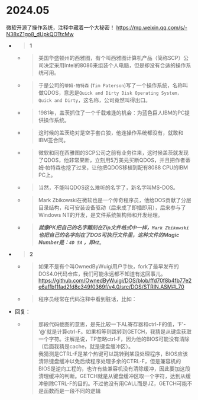 
# 2024.05

微软开源了操作系统，注释中藏着一个大秘密！ https://mp.weixin.qq.com/s/-N38xZ1go8_dUpkQOTtcMw
- > **1**
  * > 美国华盛顿州的西雅图，有个叫西雅图计算机产品（简称SCP）公司决定采用Intel的8086来组装个人电脑，但是却没有合适的操作系统可用。
  * > 于是公司的`蒂姆·帕特森` (`Tim Paterson`)写了一个操作系统，名称叫做QDOS，意思是`Quick and Dirty Disk Operating System，Quick and Dirty`，这名称，公司竟然叫得出口。
  * > 1981年，盖茨抓住了一个千载难逢的机会：为蓝色巨人IBM的PC提供操作系统。
  * > 这时候的盖茨绝对是空手套白狼，他连操作系统都没有，就敢和IBM签合同。
  * > 微软和同在西雅图的SCP公司之前有业务往来，这时候盖茨就发现了QDOS，他非常果断，立刻用5万美元买断QDOS，并且把作者蒂姆·帕特森也挖了过来，让他把QDOS移植到配有8088 CPU的IBM PC上。
  * > 当然，不能叫QDOS这么难听的名字了，新名字叫MS-DOS。
  * > Mark Zbikowski在微软也是一个传奇程序员，他给DOS贡献了分层目录结构，和可安装设备驱动（后来成了即插即用），后来参与了Windows NT的开发，是文件系统架构师和开发经理。
  * > ***就像PK把自己的名字雕刻在Zip文件格式中一样，`Mark Zbikowski` 也把自己的名字刻在了DOS可执行文件里，这种文件的Magic Number是：`4D 5A` ，即`MZ`***。
- > **2**
  * > 如果不是有个叫OwnedByWuigi用户手快，fork了最早发布的DOS4.0代码仓库，我们可能永远都不知道有这回事儿。 https://github.com/OwnedByWuigi/DOS/blob/ffd70f8b4fb77e2e6affbf1fad2fd8c349f0369f/v4.0/src/DOS/STRIN.ASM#L70 
  * > 程序员经常在代码注释中看到脏话，比如：
- 回复：
  * > 那段代码截图的意思，是先比较一下AL寄存器和ctrl-F的值，'F'-'@'就是计算ctrl-F。如果相等则跳转到GETCH，我猜是从键盘获取一个字符。注解是说，TP忽略ctrl-F，因为他的BIOS可能没有清除（后面我猜是cache，就是键盘缓冲区）。 <br> 我猜测是CTRL-F是某个热键可以跳转到某段处理程序，BIOS应该清除键盘缓冲以免后续程序处理多余的CTRL-F，但是兼容机的BIOS是逆向工程的，也许有些兼容机没有清除缓冲，因此要加这段清理缓冲的判断。GETCH就是从键盘缓冲区取一个字符，达到从缓冲删除CTRL-F的目的。不过他没有用CALL而是JZ，GETCH可能不是函数而是一段不同的逻辑
